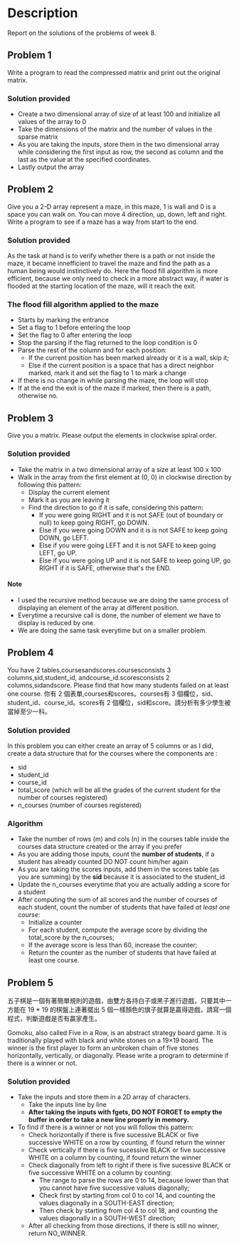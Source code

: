 # Description
Report on the solutions of the problems of week 8.

## Problem 1
Write a program to read the compressed matrix and print out the original matrix.

### Solution provided
* Create a two dimensional array of size of at least 100 and initialize all values of the array to 0 
* Take the dimensions of the matrix and the number of values in the sparse matrix 
* As you are taking the inputs, store them in the two dimensional array while considering the first input as row, the second as column and the last as the value at the specified coordinates.
* Lastly output the array 

## Problem 2
Give you a 2-D array represent a maze, in this maze, 1 is wall and 0 is a space you can walk on. You can move 4 direction, up, down, left and right.
Write a program to see if a maze has a way from start to the end.

### Solution provided
As the task at hand is to verify whether there is a path or not inside the maze, it became innefficient to travel the maze and find the path as a human being would instinctively do. 
Here the flood fill algorithm is more efficient, because we only need to check in a more abstract way, if  water is flooded at the starting location of the maze, will it reach the exit.

### The flood fill algorithm applied to the maze
* Starts by marking the entrance
* Set a flag to 1 before entering the loop
* Set the flag to 0 after entering the loop
* Stop the parsing if the flag returned to the loop condition is 0
* Parse the rest of the column and for each position:
	- If the current position has been marked already or it is a wall, skip it;
	- Else if the current position is a space that has a direct neighbor marked, mark it and set the flag to 1 to mark a change
* If there is no change in while parsing the maze, the loop will stop
* If at the end the exit is of the maze if marked, then there is a path, otherwise no.

## Problem 3
Give you a matrix. Please output the elements in clockwise spiral order.

### Solution provided
* Take the matrix in a two dimensional array of a size at least 100 x 100
* Walk in the array from the first element  at (0, 0) in clockwise direction by following this pattern:
	- Display the current element
	- Mark it as you are leaving it 
	- Find the direction to go if it is safe, considering this pattern:
		- If you were going RIGHT and it is not SAFE (out of boundary or null) to keep going RIGHT, go DOWN.
		- Else if you were going DOWN and it is is not SAFE to keep going DOWN, go LEFT.
		- Else if you were going LEFT and it is not SAFE to keep going LEFT, go UP.
		- Else if you were going UP and it is not SAFE to keep going UP, go RIGHT if it is SAFE, otherwise that's the END.

#### Note
* I used  the recursive method because we are doing the same process of displaying an element of the array at different position. 
* Everytime a recursive call is done, the number of element we have to display is reduced by one.
* We are doing the same task everytime but on a smaller problem. 

## Problem 4
You have 2 tables,coursesandscores.coursesconsists 3 columns,sid,student_id, andcourse_id.scoresconsists 2 columns,sidandscore. Please find that how many students failed on at least one course.
你有 2 個表單,courses和scores。courses有 3 個欄位，sid、student_id、course_id。scores有 2 個欄位，sid和score。請分析有多少學生被當掉至少一科。

### Solution provided
In this problem you can either create an array of 5 columns or as I did, create a data structure that for the courses where the components are :
* sid
* student_id
* course_id 
* total_score (which will be all the grades of the current student for the number of courses registered)
* n_courses (number of courses registered)

### Algorithm 
* Take the number of rows (m) and cols (n) in the courses table inside the courses data structure created or the array if you prefer
* As you are adding those inputs, count the **number of students**, if a student has already counted DO NOT count him/her again
* As you are taking the scores inputs, add them in the scores table (as you are summing) by the **sid** because it is associated to the student_id
* Update the n_courses everytime that you are actually adding a score for a student
* After computing the sum of all scores and the number of courses of each student, count the number of students that have failed *at least one course*:
	- Initialize a counter
	- For each student, compute the average score by dividing the total_score by  the n_courses;
	- If the average score is less than 60, increase the counter;
	- Return the counter as the number of students that have failed at least one course. 

## Problem 5
五子棋是一個有著簡單規則的遊戲，由雙方各持白子或黑子進行遊戲，只要其中一方能在 19 * 19 的棋盤上連著擺出 5 個一樣顏色的旗子就算是贏得遊戲，請寫一個程式，判斷遊戲是否有贏家產生。

Gomoku, also called Five in a Row, is an abstract strategy board game. It is traditionally played with black and white stones on a 19×19 board. The winner is the first player to form an unbroken chain of five stones horizontally, vertically, or diagonally. Please write a program to determine if there is a winner or not.

### Solution provided
* Take the inputs and store them in a 2D array of characters.
	- Take the inputs line by line
	- **After taking the inputs with fgets, DO NOT FORGET to empty the buffer  in order to take a new line properly in memory.**
* To find if there is a winner or not you will follow this pattern:
	- Check horizontally if there is five sucessive BLACK or five successive WHITE on a row by counting, if found return the winner  
	- Check vertically if there is five sucessive BLACK or five successive WHITE on a column by counting, if found return the winner
	- Check diagonally  from left to right if there is five sucessive BLACK or five successive WHITE on a column by counting:
		- The range to parse the rows are 0 to 14, because lower than that you cannot have five successive values diagonally;
		- Check first by starting from col 0 to col 14, and counting the values diagonally in a SOUTH-EAST direction;
		- Then check by starting from col 4 to col 18, and counting the values diagonally in a SOUTH-WEST direction;
	- After all checking from those directions, if there is still no winner, return NO_WINNER.
  
